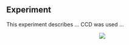 ## Experiment

This experiment describes ...
CCD was used ...

<p align="center">
  <img src="Plot_Desirability.gif">
</p>

<!-- ![](Plot_Desirability.gif) -->

